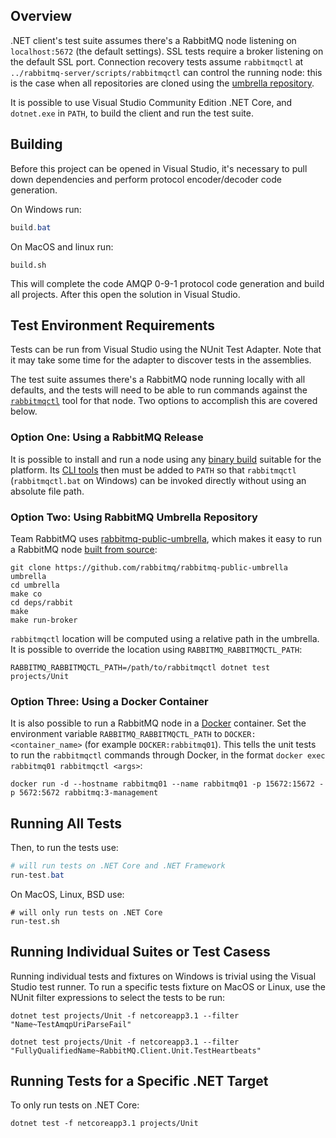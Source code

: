 ## Overview

.NET client's test suite assumes there's a RabbitMQ node listening on `localhost:5672`
(the default settings). SSL tests require a broker listening on the default
SSL port. Connection recovery tests assume `rabbitmqctl` at `../rabbitmq-server/scripts/rabbitmqctl`
can control the running node: this is the case when all repositories are cloned using
the [umbrella repository](https://github.com/rabbitmq/rabbitmq-public-umbrella).

It is possible to use Visual Studio Community Edition .NET Core, and
`dotnet.exe` in `PATH`, to build the client and run the test suite.


## Building

Before this project can be opened in Visual Studio, it's necessary to pull down dependencies
and perform protocol encoder/decoder code generation.

On Windows run:

``` powershell
build.bat
```

On MacOS and linux run:

``` shell
build.sh
```

This will complete the code AMQP 0-9-1 protocol code generation and build all projects. After this open the solution in Visual Studio.


## Test Environment Requirements

Tests can be run from Visual Studio using the NUnit Test Adapter.  Note that it
may take some time for the adapter to discover tests in the assemblies.

The test suite assumes there's a RabbitMQ node running locally with all
defaults, and the tests will need to be able to run commands against the
[`rabbitmqctl`](https://www.rabbitmq.com/rabbitmqctl.8.html) tool for that node.
Two options to accomplish this are covered below.

### Option One: Using a RabbitMQ Release

It is possible to install and run a node using any [binary build](https://www.rabbitmq.com/download.html) suitable
for the platform. Its [CLI tools]() then must be added to `PATH` so that `rabbitmqctl` (`rabbitmqctl.bat` on Windows)
can be invoked directly without using an absolute file path.


### Option Two: Using RabbitMQ Umbrella Repository

Team RabbitMQ uses [rabbitmq-public-umbrella](https://github.com/rabbitmq/rabbitmq-public-umbrella),
which makes it easy to run a RabbitMQ node [built from source](https://www.rabbitmq.com/build-server.html):

```
git clone https://github.com/rabbitmq/rabbitmq-public-umbrella umbrella
cd umbrella
make co
cd deps/rabbit
make
make run-broker
```

`rabbitmqctl` location will be computed using a relative path in the umbrella.
It is possible to override the location using `RABBITMQ_RABBITMQCTL_PATH`:

```
RABBITMQ_RABBITMQCTL_PATH=/path/to/rabbitmqctl dotnet test projects/Unit
```

### Option Three: Using a Docker Container

It is also possible to run a RabbitMQ node in a [Docker](https://www.docker.com/) container.  Set the environment variable `RABBITMQ_RABBITMQCTL_PATH` to `DOCKER:<container_name>` (for example `DOCKER:rabbitmq01`). This tells the unit tests to run the `rabbitmqctl` commands through Docker, in the format `docker exec rabbitmq01 rabbitmqctl <args>`:

``` shell
docker run -d --hostname rabbitmq01 --name rabbitmq01 -p 15672:15672 -p 5672:5672 rabbitmq:3-management
```

## Running All Tests

Then, to run the tests use:

``` powershell
# will run tests on .NET Core and .NET Framework
run-test.bat
```

On MacOS, Linux, BSD use:

``` shell
# will only run tests on .NET Core
run-test.sh
```

## Running Individual Suites or Test Casess

Running individual tests and fixtures on Windows is trivial using the Visual Studio test runner.
To run a specific tests fixture on MacOS or Linux, use the NUnit filter expressions to select the tests to be run:

``` shell
dotnet test projects/Unit -f netcoreapp3.1 --filter "Name~TestAmqpUriParseFail"

dotnet test projects/Unit -f netcoreapp3.1 --filter "FullyQualifiedName~RabbitMQ.Client.Unit.TestHeartbeats"
```

## Running Tests for a Specific .NET Target

To only run tests on .NET Core:

``` shell
dotnet test -f netcoreapp3.1 projects/Unit
```
